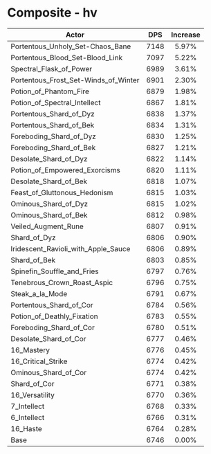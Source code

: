 # Composite - hv
| Actor | DPS | Increase |
|---|:---:|:---:|
|Portentous_Unholy_Set-Chaos_Bane|7148|5.97%|
|Portentous_Blood_Set-Blood_Link|7097|5.22%|
|Spectral_Flask_of_Power|6989|3.61%|
|Portentous_Frost_Set-Winds_of_Winter|6901|2.30%|
|Potion_of_Phantom_Fire|6879|1.98%|
|Potion_of_Spectral_Intellect|6867|1.81%|
|Portentous_Shard_of_Dyz|6838|1.37%|
|Portentous_Shard_of_Bek|6834|1.31%|
|Foreboding_Shard_of_Dyz|6830|1.25%|
|Foreboding_Shard_of_Bek|6827|1.21%|
|Desolate_Shard_of_Dyz|6822|1.14%|
|Potion_of_Empowered_Exorcisms|6820|1.11%|
|Desolate_Shard_of_Bek|6818|1.07%|
|Feast_of_Gluttonous_Hedonism|6815|1.03%|
|Ominous_Shard_of_Dyz|6815|1.02%|
|Ominous_Shard_of_Bek|6812|0.98%|
|Veiled_Augment_Rune|6807|0.91%|
|Shard_of_Dyz|6806|0.90%|
|Iridescent_Ravioli_with_Apple_Sauce|6806|0.89%|
|Shard_of_Bek|6803|0.85%|
|Spinefin_Souffle_and_Fries|6797|0.76%|
|Tenebrous_Crown_Roast_Aspic|6796|0.75%|
|Steak_a_la_Mode|6791|0.67%|
|Portentous_Shard_of_Cor|6784|0.56%|
|Potion_of_Deathly_Fixation|6783|0.55%|
|Foreboding_Shard_of_Cor|6780|0.51%|
|Desolate_Shard_of_Cor|6777|0.46%|
|16_Mastery|6776|0.45%|
|16_Critical_Strike|6774|0.42%|
|Ominous_Shard_of_Cor|6774|0.42%|
|Shard_of_Cor|6771|0.38%|
|16_Versatility|6770|0.36%|
|7_Intellect|6768|0.33%|
|6_Intellect|6766|0.31%|
|16_Haste|6764|0.28%|
|Base|6746|0.00%|
